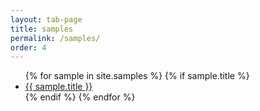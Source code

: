 ```yaml
---
layout: tab-page
title: samples
permalink: /samples/
order: 4
---
```


<div class="trigger">
  <ul>
  {% for sample in site.samples %}
    {% if sample.title %}
    <li><a class="page-link" href="{{ sample.url | prepend: site.baseurl }}">{{ sample.title }}</a></li>
    {% endif %}
  {% endfor %}
  </ul>
</div>
